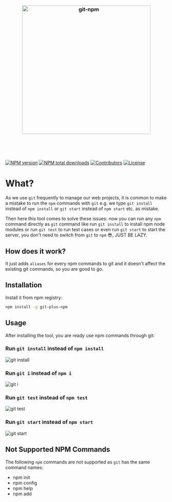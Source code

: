 <h3 align="center">
  <br/>
  <br/>
  <a href="https://github.com/rousan/git-npm">
    <img src="https://github.com/rousan/git-npm/raw/develop/logo.png" width="400" alt="git-npm" title="git-npm">
  </a>
</h3>
<br/>
<br/>
<br/>

[![NPM version](https://img.shields.io/npm/v/git-npm.svg)](https://www.npmjs.com/package/git-plus-npm)
[![NPM total downloads](https://img.shields.io/npm/dt/git-npm.svg)](https://www.npmjs.com/package/git-plus-npm)
[![Contributors](https://img.shields.io/github/contributors/rousan/git-npm.svg)](https://github.com/rousan/git-npm/graphs/contributors)
[![License](https://img.shields.io/github/license/rousan/git-npm.svg)](https://github.com/rousan/git-npm/blob/master/LICENSE)

# What?

As we use `git` frequently to manage our web projects, it is common to make a mistake to run the `npm` commands with `git` e.g. we type
`git install` instead of `npm install` or `git start` instead of `npm start` etc. as mistake.

Then here this tool comes to solve these issues: now you can run any `npm` command directly as `git` command like run `git install` to install npm node modules
or run `git test` to run test cases or even run `git start` to start the server, you don't need to switch from `git` to `npm` 😎, JUST BE LAZY.

## How does it work?

It just adds `aliases` for every npm commands to git and it doesn't affect the existing git commands, so you are good to go.

## Installation

Install it from npm registry:

```bash
npm install -g git-plus-npm
```

## Usage

After installing the tool, you are ready use npm commands through git:

### Run `git install` instead of `npm install`

<img src="https://github.com/rousan/git-npm/raw/develop/git-install.png" alt="git install" title="git install">

### Run `git i` instead of `npm i`

<img src="https://github.com/rousan/git-npm/raw/develop/git-i.png" alt="git i" title="git i">

### Run `git test` instead of `npm test`

<img src="https://github.com/rousan/git-npm/raw/develop/git-test.png" alt="git test" title="git test">

### Run `git start` instead of `npm start`

<img src="https://github.com/rousan/git-npm/raw/develop/git-start.png" alt="git start" title="git start">


## Not Supported NPM Commands

The following `npm` commands are not supported as `git` has the same command names:

* npm init
* npm config
* npm help
* npm add
